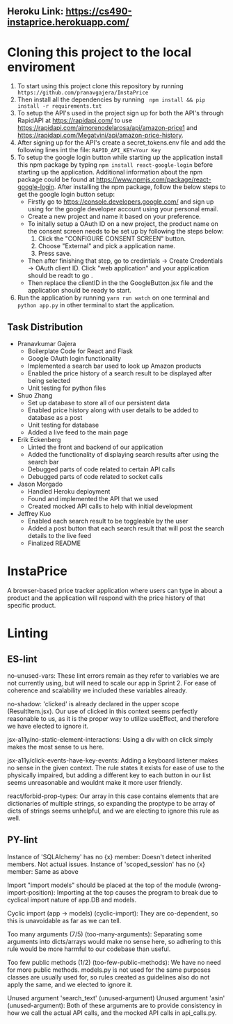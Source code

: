 ## Heroku Link: https://cs490-instaprice.herokuapp.com/
# Cloning this project to the local enviroment
1. To start using this project clone this repository by running 
` https://github.com/pranavgajera/InstaPrice`
2. Then install all the dependencies by running
 ` npm install && pip install -r requirements.txt`
3. To setup the API's used in the project sign up for both the API's through RapidAPI at https://rapidapi.com/
   to use https://rapidapi.com/ajmorenodelarosa/api/amazon-price1 
   and https://rapidapi.com/Megatvini/api/amazon-price-history.
4. After signing up for the API's create a secret_tokens.env file and add the following lines int the file:
  ` RAPID_API_KEY=Your Key `
5. To setup the google login button while starting up the application install this npm package by typing `npm install react-google-login`
   before starting up the application. Additional information about the npm package could be found at https://www.npmjs.com/package/react-google-login.
   After installing the npm package, follow the below steps to get the google login button setup:
   - Firstly go to https://console.developers.google.com/ and sign up using for the google developer account using your personal email.
   - Create a new project and name it based on your preference.
   - To initally setup a OAuth ID on a new project, the product name on the consent screen needs to be set up by following the steps below:
     1. Click the "CONFIGURE CONSENT SCREEN" button.
     2. Choose "External" and pick a application name.
     3. Press save.
   - Then after finishing that step, go to credintials -> Create Credentials -> OAuth client ID. Click "web application" and your application 
     should be readt to go .
   - Then replace the clientID in the the GoogleButton.jsx file and the application should be ready to start.
6. Run the application by running `yarn run watch` on one terminal and `python app.py` in other terminal
    to start the application. 
## Task Distribution
* Pranavkumar Gajera
    * Boilerplate Code for React and Flask
    * Google OAuth login functionality
    * Implemented a search bar used to look up Amazon products
    * Enabled the price history of a search result to be displayed after being selected
    * Unit testing for python files
* Shuo Zhang
    * Set up database to store all of our persistent data
    * Enabled price history along with user details to be added to database as a post
    * Unit testing for database
    * Added a live feed to the main page
* Erik Eckenberg
    * Linted the front and backend of our application
    * Added the functionality of displaying search results after using the search bar
    * Debugged parts of code related to certain API calls
    * Debugged parts of code related to socket calls
* Jason Morgado
    * Handled Heroku deployment
    * Found and implemented the API that we used
    * Created mocked API calls to help with initial development
* Jeffrey Kuo
    * Enabled each search result to be toggleable by the user
    * Added a post button that each search result that will post the search details to the live feed
    * Finalized README

# InstaPrice

A browser-based price tracker application where users can type in about a product and the application will respond with the price history of that specific product.


# Linting

## ES-lint

no-unused-vars: These lint errors remain as they refer to variables we are not currently using, but will need to scale our app in Sprint 2. For ease of
coherence and scalability we included these variables already.

no-shadow: 'clicked' is already declared in the upper scope (ResultItem.jsx). Our use of clicked in this context seems perfectly reasonable to us, as it
is the proper way to utilize useEffect, and therefore we have elected to ignore it.

jsx-a11y/no-static-element-interactions: Using a div with on click simply makes the most sense to us here.

jsx-a11y/click-events-have-key-events: Adding a keyboard listener makes no sense in the given context. The rule states it exists for ease of use to the 
physically impaired, but adding a different key to each button in our list seems unreasonable and wouldnt make it more user friendly.

react/forbid-prop-types: Our array in this case contains elements that are dictionaries of multiple strings, so expanding the proptype to be array of 
dicts of strings seems unhelpful, and we are electing to ignore this rule as well.

## PY-lint

 Instance of 'SQLAlchemy' has no {x} member: Doesn't detect inherited members. Not actual issues.
 Instance of 'scoped_session' has no {x} member: Same as above
 
 Import "import models" should be placed at the top of the module (wrong-import-position): Importing at the top causes the program to break due to cyclical
 import nature of app.DB and models.
 
Cyclic import (app -> models) (cyclic-import): They are co-dependent, so this is unavoidable as far as we can tell.

Too many arguments (7/5) (too-many-arguments): Separating some arguments into dicts/arrays would make no sense here, so adhering to 
this rule would be more harmful to our codebase than useful.

Too few public methods (1/2) (too-few-public-methods): We have no need for more public methods. models.py is not used for the same 
purposes classes are usually used for, so rules created as guidelines also do not apply the same, and we elected to ignore it.
 
Unused argument 'search_text' (unused-argument)
Unused argument 'asin' (unused-argument): Both of these arguments are to provide consistency in how we call the actual API calls, and the
mocked API calls in api_calls.py.
